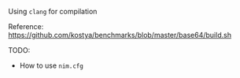 Using `clang` for compilation

Reference: https://github.com/kostya/benchmarks/blob/master/base64/build.sh

TODO:

* How to use `nim.cfg`
